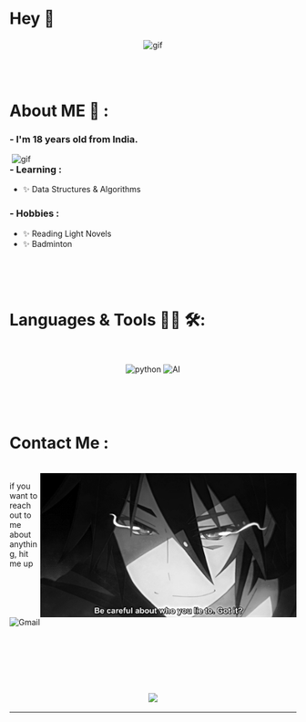 # Hey 👋

<div align="center">
<img hight="300" width="700" alt="gif" align="center" src="https://github.com/srishtiijain/srishtijainn/blob/master/pictures/208593.gif">
</div>

</br>
</br>
</br>


# About ME 💬 :

### - I'm 18 years old from India.

<img hight="400" width="500" alt="gif" align="right" src="https://github.com/srishtiijain/srishtiijain//blob/master/pictures/1936.gif">

### - Learning :
- ✨ Data Structures & Algorithms

### - Hobbies : 
- ✨ Reading Light Novels
- ✨ Badminton 

</br>
</br>
</br>



# Languages & Tools 👨‍💻 🛠:
</br>

<p align="center">

<!-- For more icons please follow  https://github.com/MikeCodesDotNET/ColoredBadges -->
<img src="https://github.com/srishtiijain/srishtiijain/blob/master/pictures/icons/python.png" alt="python" width="120" hight="50">
<img src="https://github.com/srishtiijain/srishtiijain/blob/master/pictures/icons/ai.png" alt="AI" width="90" hight="50">
</p>
</br>
</br>
</br>



# Contact Me :

<p>
 </br>


<img hight="320" width="450" align="right" alt="GIF" src="https://github.com/srishtiijain/srishtiijain/blob/master/pictures/93195.gif">


if you want to reach out to me about anything, hit me up

<a href="mailto:srishti.jain.7089@starnoldsvijaynagar.com">
 <img align="left" alt="Gmail" width="130" hight="100" src="https://github.com/srishtiijain/srishtiijain/blob/master/pictures/icons/gmail.png" />
</a>
</br>
</br>
</br>
</a>
<a href="https://www.reddit.com/user/srihahaha>
  <img align="left" alt=" Reddit" width="130" hight="100" src="https://github.com/srishtiijain/srishtiijain/blob/master/pictures/icons/reddit.png" />
</a>
 </p>
 

</br>
</br>
</br>
</br>
</br>
</br>
</br>



<p align="center" >  
  <a href="https://github.com/anuraghazra/github-readme-stats"> 
<img  src="https://github-readme-stats.vercel.app/api?username=srishtiijain&&show_icons=true&theme=radical"/>
  </a>
  </p>

*************
